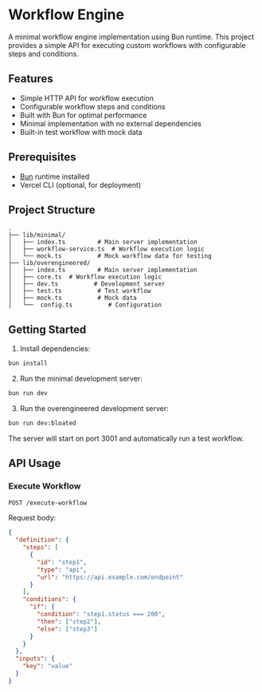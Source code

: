 # Workflow Engine

A minimal workflow engine implementation using Bun runtime. This project provides a simple API for executing custom workflows with configurable steps and conditions.

## Features

- Simple HTTP API for workflow execution
- Configurable workflow steps and conditions
- Built with Bun for optimal performance
- Minimal implementation with no external dependencies
- Built-in test workflow with mock data

## Prerequisites

- [Bun](https://bun.sh) runtime installed
- Vercel CLI (optional, for deployment)

## Project Structure

```
.
├── lib/minimal/
│   ├── index.ts         # Main server implementation
│   ├── workflow-service.ts  # Workflow execution logic
│   └── mock.ts          # Mock workflow data for testing
├── lib/overengineered/
│   ├── index.ts         # Main server implementation
│   ├── core.ts  # Workflow execution logic
│   ├── dev.ts          # Development server
│   ├── test.ts          # Test workflow
│   ├── mock.ts          # Mock data
│   └──  config.ts          # Configuration
```

## Getting Started

1. Install dependencies:
```bash
bun install
```

2. Run the minimal development server:
```bash
bun run dev
```

3. Run the overengineered development server:
```bash
bun run dev:bloated
```

The server will start on port 3001 and automatically run a test workflow.

## API Usage

### Execute Workflow

```bash
POST /execute-workflow
```

Request body:
```json
{
  "definition": {
    "steps": [
      {
        "id": "step1",
        "type": "api",
        "url": "https://api.example.com/endpoint"
      }
    ],
    "conditions": {
      "if": {
        "condition": "step1.status === 200",
        "then": ["step2"],
        "else": ["step3"]
      }
    }
  },
  "inputs": {
    "key": "value"
  }
}
```

